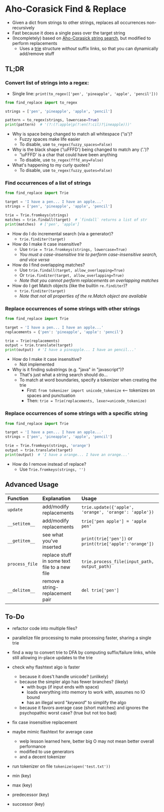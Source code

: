 ﻿#   Aho-Corasick Find & Replace
-   Given a dict from strings to other strings, replaces all occurrences non-recursively
-   Fast because it does a single pass over the target string
-   (Incompletely) based on [Aho-Corasick string search](https://en.wikipedia.org/wiki/Aho–Corasick_algorithm), 
    but modified to perform replacements
    -   Uses a [trie](https://en.wikipedia.org/wiki/Trie) structure *without* suffix links, 
        so that you can dynamically add/remove stuff


##  TL;DR

### Convert list of strings into a regex:
-   Single line: `print(to_regex(['pen', 'pineapple', 'apple', 'pencil']))`
```python
from find_replace import to_regex

strings = ['pen', 'pineapple', 'apple', 'pencil']

pattern = to_regex(strings, lowercase=True)
print(pattern)  # '(?:(?:apple|p(?:en(?:cil)?|ineapple)))'
```
-   Why is space being changed to match all whitespace ('\s')?
    -   Fuzzy spaces make life easier
    -   To disable, use `to_regex(fuzzy_spaces=False)`
-   Why is the black shape ('\uFFFD') being changed to match any ('.')?
    -   '\uFFFD' is a char that could have been anything
    -   To disable, use `to_regex(fffd_any=False)`
-   What's happening to my curly quotes?
    -   To disable, use `to_regex(fuzzy_quotes=False)`

### Find occurrences of a list of strings
```python
from find_replace import Trie

target = 'I have a pen... I have an apple...'
strings = ['pen', 'pineapple', 'apple', 'pencil']

trie = Trie.fromkeys(strings)
matches = trie.findall(target)  # `findall` returns a list of str
print(matches)  # ['pen', 'apple']
```
-   How do I do incremental search (via a generator)?
    -   `trie.finditer(target)`
-   How do I make it case insensitive?
    -   Use `trie = Trie.fromkeys(strings, lowercase=True)`
    -   *You must a case-insensitive trie to perform case-insensitive search, and vice versa* 
-   How do I find overlapping matches?
    -   Use `trie.findall(target, allow_overlapping=True)`
    -   Or `trie.finditer(target, allow_overlapping=True)`
    -   *Note that you cannot perform replacements on overlapping matches*
-   How do I get Match objects (like the builtin `re.finditer`)?
    -   `trie.finditer(target)`
    -   *Note that not all properties of the re.Match object are available* 

### Replace occurrences of some strings with other strings
```python
from find_replace import Trie

target = 'I have a pen... I have an apple...'
replacements = {'pen': 'pineapple', 'apple': 'pencil'}

trie = Trie(replacements)
output = trie.translate(target)
print(output)  # 'I have a pineapple... I have an pencil...'
```
-   How do I make it case insensitive?
    -   Not implemented
-   Why is it finding substrings (e.g. "java" in "javascript")?
    -   That's just what a string search should do...
    -   To match at word boundaries, specify a tokenizer when creating the trie
        -   First: `from tokenizer import unicode_tokenize` <-- tokenizes on spaces and punctuation
        -   Then: `trie = Trie(replacements, lexer=unicode_tokenize)`

### Replace occurrences of some strings with a specific string
```python
from find_replace import Trie

target = 'I have a pen... I have an apple...'
strings = ['pen', 'pineapple', 'apple', 'pencil']

trie = Trie.fromkeys(strings, 'orange')
output = trie.translate(target)
print(output)  # 'I have a orange... I have an orange...'
```
-   How do I remove instead of replace?
    -   Use `Trie.fromkeys(strings, '')`

##  Advanced Usage

| Function       | Explanation                                   | Usage                                                   |
|:---------------|:----------------------------------------------|:--------------------------------------------------------|
| `update`       | add/modify replacements                       | `trie.update({'apple', 'orange', 'orange': 'apple'})`   |
| `__setitem__`  | add/modify replacements                       | `trie['pen apple'] = 'apple pen'`                       |
| `__getitem__`  | see what you've inserted                      | `print(trie['pen'])` or `print(trie['apple':'orange'])` |
| `process_file` | replace stuff in some text file to a new file | `trie.process_file(input_path, output_path)`            |
| `__delitem__`  | remove a string-replacement pair              | `del trie['pen']`                                       |


##  To-Do
-   refactor code into multiple files?
-   parallelize file processing to make processing faster, sharing a single trie
-   find a way to convert trie to DFA by computing suffix/failure links,
    while still allowing in-place updates to the trie
-   check why flashtext algo is faster
    -   because it does't handle unicode? (unlikely)
    -   because the simpler algo has fewer branches? (likely)
        -   with bugs (if input ends with space)
        -   loads everything into memory to work with, assumes no IO bound
        -   has an illegal word "_keyword_" to simplify the algo
    -   because it favors average case (short matches) and ignores the psychopathic worst case? (true but not too bad)
    
-   fix case insensitive replacement
-   maybe mimic flashtext for average case
    -   welp lesson learned here, better big O may not mean better overall performance
    -   modified to use generators
    -   and a decent tokenizer

-   run tokenizer on file `tokenize(open('test.txt'))`
-   min (key)
-   max (key)
-   predecessor (key)
-   successor (key)


